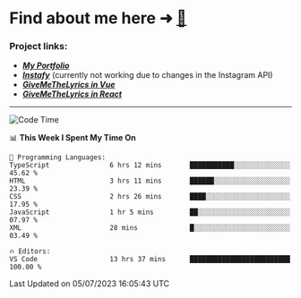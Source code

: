# Find about me here ➜ [🧑](https://pauabella.dev)

### Project links:
- ***[My Portfolio](https://pauabella.dev)***
- ***[Instafy](https://instafy.me)*** (currently not working due to changes in the Instagram API)
- ***[GiveMeTheLyrics in Vue](https://lyrics.pauabella.dev)***
- ***[GiveMeTheLyrics in React](https://pauabella.dev/GiveMeTheLyrics)***

---
<!--START_SECTION:waka-->
![Code Time](http://img.shields.io/badge/Code%20Time-2%2C295%20hrs%2018%20mins-blue)

📊 **This Week I Spent My Time On** 

```text
💬 Programming Languages: 
TypeScript               6 hrs 12 mins       ███████████░░░░░░░░░░░░░░   45.62 % 
HTML                     3 hrs 11 mins       ██████░░░░░░░░░░░░░░░░░░░   23.39 % 
CSS                      2 hrs 26 mins       ████░░░░░░░░░░░░░░░░░░░░░   17.95 % 
JavaScript               1 hr 5 mins         ██░░░░░░░░░░░░░░░░░░░░░░░   07.97 % 
XML                      28 mins             █░░░░░░░░░░░░░░░░░░░░░░░░   03.49 % 

🔥 Editors: 
VS Code                  13 hrs 37 mins      █████████████████████████   100.00 % 
```


 Last Updated on 05/07/2023 16:05:43 UTC
<!--END_SECTION:waka-->
